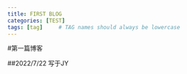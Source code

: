 ```yaml
---
title: FIRST BLOG
categories: [TEST]
tags: [tag]     # TAG names should always be lowercase
---
```


#第一篇博客

##2022/7/22 写于JY